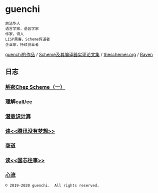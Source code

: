 # guenchi

```
旅法华人
语言学家，语音学家
作家，诗人
LISP黑客，Scheme传道者
企业家，持续创业者
```

[guenchi的作品](0x0000.md) / [Scheme及其编译器实现论文集](https://guenchi.github.io/Scheme/) / [theschemer.org](http://theschemer.org) / [Raven](http://ravensc.com)

## 日志

### [解密Chez Scheme（一）](0x7c06.md)

### [理解call/cc](0x7c05.md)

### [潜意识计算](0x7c04.md)

### [读<<腾讯没有梦想>>](0x7c03.md)

### [商道](0x7c02.md)

### [读<<国芯往事>>](0x7c01.md)

### [心流](0x7c00.md)


```
© 2019-2020 guenchi.  All rights reserved.
```
